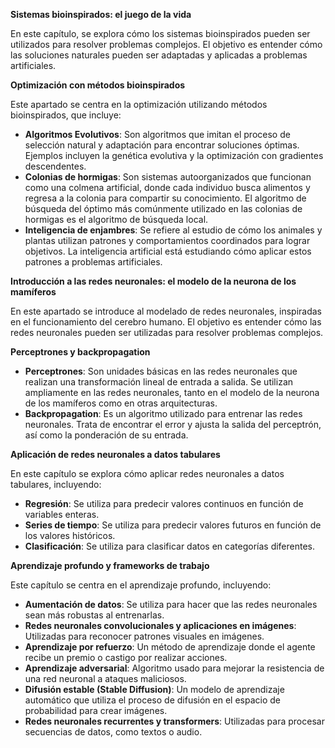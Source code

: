 **Sistemas bioinspirados: el juego de la vida**

En este capítulo, se explora cómo los sistemas bioinspirados pueden ser utilizados para resolver problemas complejos. El objetivo es entender cómo las soluciones naturales pueden ser adaptadas y aplicadas a problemas artificiales.

**Optimización con métodos bioinspirados**

Este apartado se centra en la optimización utilizando métodos bioinspirados, que incluye:

*   **Algoritmos Evolutivos**: Son algoritmos que imitan el proceso de selección natural y adaptación para encontrar soluciones óptimas. Ejemplos incluyen la genética evolutiva y la optimización con gradientes descendentes.
*   **Colonias de hormigas**: Son sistemas autoorganizados que funcionan como una colmena artificial, donde cada individuo busca alimentos y regresa a la colonia para compartir su conocimiento. El algoritmo de búsqueda del óptimo más comúnmente utilizado en las colonias de hormigas es el algoritmo de búsqueda local.
*   **Inteligencia de enjambres**: Se refiere al estudio de cómo los animales y plantas utilizan patrones y comportamientos coordinados para lograr objetivos. La inteligencia artificial está estudiando cómo aplicar estos patrones a problemas artificiales.

**Introducción a las redes neuronales: el modelo de la neurona de los mamíferos**

En este apartado se introduce al modelado de redes neuronales, inspiradas en el funcionamiento del cerebro humano. El objetivo es entender cómo las redes neuronales pueden ser utilizadas para resolver problemas complejos.

**Perceptrones y backpropagation**

*   **Perceptrones**: Son unidades básicas en las redes neuronales que realizan una transformación lineal de entrada a salida. Se utilizan ampliamente en las redes neuronales, tanto en el modelo de la neurona de los mamíferos como en otras arquitecturas.
*   **Backpropagation**: Es un algoritmo utilizado para entrenar las redes neuronales. Trata de encontrar el error y ajusta la salida del perceptrón, así como la ponderación de su entrada.

**Aplicación de redes neuronales a datos tabulares**

En este capítulo se explora cómo aplicar redes neuronales a datos tabulares, incluyendo:

*   **Regresión**: Se utiliza para predecir valores continuos en función de variables enteras.
*   **Series de tiempo**: Se utiliza para predecir valores futuros en función de los valores históricos.
*   **Clasificación**: Se utiliza para clasificar datos en categorías diferentes.

**Aprendizaje profundo y frameworks de trabajo**

Este capítulo se centra en el aprendizaje profundo, incluyendo:

*   **Aumentación de datos**: Se utiliza para hacer que las redes neuronales sean más robustas al entrenarlas.
*   **Redes neuronales convolucionales y aplicaciones en imágenes**: Utilizadas para reconocer patrones visuales en imágenes.
*   **Aprendizaje por refuerzo**: Un método de aprendizaje donde el agente recibe un premio o castigo por realizar acciones.
*   **Aprendizaje adversarial**: Algoritmo usado para mejorar la resistencia de una red neuronal a ataques maliciosos.
*   **Difusión estable (Stable Diffusion)**: Un modelo de aprendizaje automático que utiliza el proceso de difusión en el espacio de probabilidad para crear imágenes.
*   **Redes neuronales recurrentes y transformers**: Utilizadas para procesar secuencias de datos, como textos o audio.